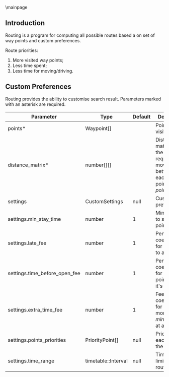 \mainpage

## Introduction
Routing is a program for computing all possible routes based a on set of way points
and custom preferences.
 
Route priorities:
 1. More visited way points;
 2. Less time spent;
 3. Less time for moving/driving.


## Custom Preferences

Routing provides the ability to customise search result.
Parameters marked with an asterisk are required.
                         
 Parameter  | Type      | Default   | Description
------------|-----------|-----------|-------------
 points*    | Waypoint[]|           | Points to be visited.
 distance_matrix* | number[][]|     | Distance matrix stores the time required for moving between each pair of points in the *points*.
 settings   | CustomSettings | null | Custom preferences.
 settings.min_stay_time | number | 1| Minimal time to spend at a point.
 settings.late_fee | number | 1     | Penalty coefficient for being late to a point.
 settings.time_before_open_fee | number | 1 | Penalty coefficient for being at a point before it's opened.
 settings.extra_time_fee | number |1| Fee coefficient for spending more than *min_stay_time* at a point.
 settings.points_priorities | PriorityPoint[] | null | Priority for each point in the *points*.
 settings.time_range | timetable::Interval | null | Time range limitation for route.

 
